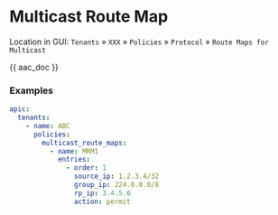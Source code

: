 # Multicast Route Map

Location in GUI:
`Tenants` » `XXX` » `Policies` » `Protocol` » `Route Maps for Multicast`

{{ aac_doc }}

### Examples

```yaml
apic:
  tenants:
    - name: ABC
      policies:
        multicast_route_maps:
          - name: MRM1
            entries:
              - order: 1
                source_ip: 1.2.3.4/32
                group_ip: 224.0.0.0/8
                rp_ip: 3.4.5.6
                action: permit
```
